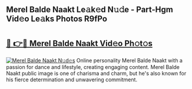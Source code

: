 ## Merel Balde Naakt Le𝚊k𝚎d N𝚞𝚍e - Part-Hgm Vid𝚎o Le𝚊ks Photos R9fPo

# <h2><a href="http://fb73mga.evod.top/?m=Merel+Balde+Naakt">🔗 👉🔴 Merel Balde Naakt Vid𝚎o Ph𝚘t𝚘s</a></h2>

[![Merel Balde Naakt N𝚞d𝚎s](https://i.imgur.com/8V9OHl7.gif)](http://fb73mga.evod.top/?m=Merel+Balde+Naakt)
Online personality Merel Balde Naakt with a passion for dance and lifestyle, creating engaging content. Merel Balde Naakt public image is one of charisma and charm, but he's also known for his fierce determination and unwavering commitment. 
